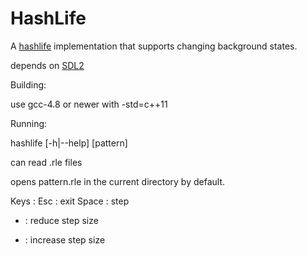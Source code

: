 HashLife
============

A [hashlife](http://en.wikipedia.org/wiki/hashlife "wikipedia.org") implementation that supports changing background states.

depends on [SDL2](http://libsdl.org/download-2.0.php "libsdl.org")

Building:

use gcc-4.8 or newer with -std=c++11

Running:

hashlife \[-h|--help\] \[pattern\]

can read .rle files

opens pattern.rle in the current directory by default.

Keys :
Esc : exit
Space : step
- : reduce step size
+ : increase step size



